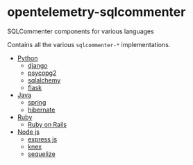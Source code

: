 # opentelemetry-sqlcommenter
SQLCommenter components for various languages

Contains all the various `sqlcommenter-*` implementations.

-  [Python](python)
    -  [django](python/django/)
    -  [psycopg2](python/psycopg2/)
    -  [sqlalchemy](python/SQLAlchemy/)
    -  [flask](python/flask/)
- [Java](java)
  - [spring](java/spring/)
  - [hibernate](java/hibernate/)
- [Ruby](ruby)
  - [Ruby on Rails](ruby/ruby-on-rails/)
- [Node js](node-js/)
  - [express js](node-js/express/)
  - [knex](node-js/knex/)
  - [sequelize](node-js/sequelize/)
